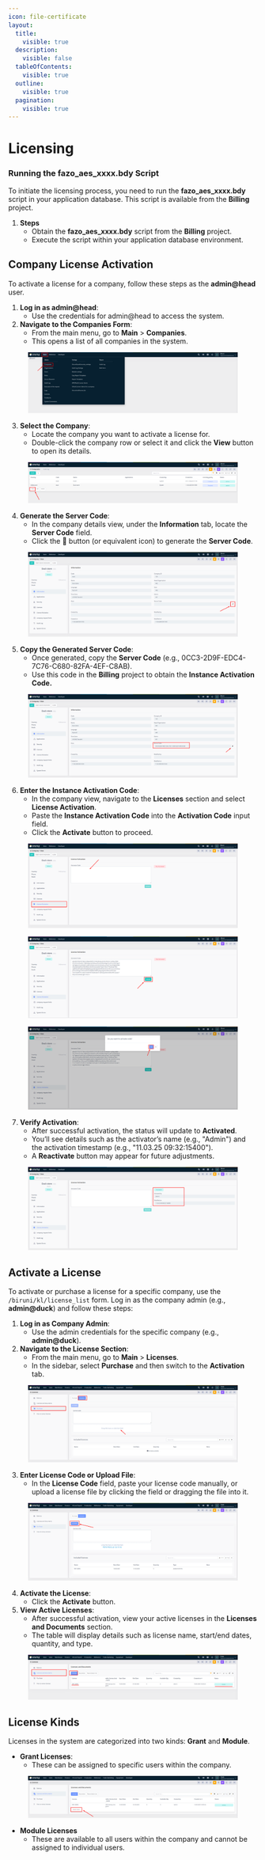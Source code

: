 ```yaml
---
icon: file-certificate
layout:
  title:
    visible: true
  description:
    visible: false
  tableOfContents:
    visible: true
  outline:
    visible: true
  pagination:
    visible: true
---
```


# Licensing

### Running the fazo\_aes\_xxxx.bdy Script

To initiate the licensing process, you need to run the **fazo\_aes\_xxxx.bdy** script in your application database. This script is available from the **Billing** project.

1. **Steps**
   * Obtain the **fazo\_aes\_xxxx.bdy** script from the **Billing** project.
   * Execute the script within your application database environment.

## Company **License Activation**

To activate a license for a company, follow these steps as the **admin@head** user.

1. **Log in as admin@head**:
   * Use the credentials for admin@head to access the system.
2. **Navigate to the Companies Form**:
   * From the main menu, go to **Main** > **Companies**.
   * This opens a list of all companies in the system.

<figure><img src="../.gitbook/assets/security/licensing-companies-menu.png" alt=""><figcaption></figcaption></figure>

3. **Select the Company**:
   * Locate the company you want to activate a license for.
   * Double-click the company row or select it and click the **View** button to open its details.

<figure><img src="../.gitbook/assets/security/licensing-companies-view-btn.png" alt=""><figcaption></figcaption></figure>

4. **Generate the Server Code**:
   * In the company details view, under the **Information** tab, locate the **Server Code** field.
   * Click the 🔑 button (or equivalent icon) to generate the **Server Code**.

<figure><img src="../.gitbook/assets/security/licensing-companies-view.png" alt=""><figcaption></figcaption></figure>

5. **Copy the Generated Server Code**:
   * Once generated, copy the **Server Code** (e.g., 0CC3-2D9F-EDC4-7C76-C680-82FA-4EF-C8AB).
   * Use this code in the **Billing** project to obtain the **Instance Activation Code.**

<figure><img src="../.gitbook/assets/security/licensing-copy-server-code.png" alt=""><figcaption></figcaption></figure>

6. **Enter the Instance Activation Code**:
   * In the company view, navigate to the **Licenses** section and select **License Activation**.
   * Paste the **Instance Activation Code** into the **Activation Code** input field.
   * Click the **Activate** button to proceed.

<figure><img src="../.gitbook/assets/security/licensing-license-activation.png" alt=""><figcaption></figcaption></figure>

<figure><img src="../.gitbook/assets/security/licensing-license-activation-activate-btn.png" alt=""><figcaption></figcaption></figure>

<figure><img src="../.gitbook/assets/security/licensing-license-activation-verify.png" alt=""><figcaption></figcaption></figure>

7. **Verify Activation**:
   * After successful activation, the status will update to **Activated**.
   * You’ll see details such as the activator’s name (e.g., "Admin") and the activation timestamp (e.g., "11.03.25 09:32:15400").
   * A **Reactivate** button may appear for future adjustments.

<figure><img src="../.gitbook/assets/security/licensing-license-activation-details.png" alt=""><figcaption></figcaption></figure>

## Activate a License

To activate or purchase a license for a specific company, use the `/biruni/kl/license_list` form. Log in as the company admin (e.g., **admin@duck**) and follow these steps:

1. **Log in as Company Admin**:
   * Use the admin credentials for the specific company (e.g., **admin@duck**).
2. **Navigate to the License Section**:
   * From the main menu, go to **Main** > **Licenses**.
   * In the sidebar, select **Purchase** and then switch to the **Activation** tab.

<figure><img src="../.gitbook/assets/security/licensing-purchase.png" alt=""><figcaption></figcaption></figure>

3. **Enter License Code or Upload File**:
   * In the **License Code** field, paste your license code manually, or upload a license file by clicking the field or dragging the file into it.

<figure><img src="../.gitbook/assets/security/licensing-purchase-activate-btn.png" alt=""><figcaption></figcaption></figure>

4. **Activate the License**:
   * Click the **Activate** button.
5. **View Active Licenses**:
   * After successful activation, view your active licenses in the **Licenses and Documents** section.
   * The table will display details such as license name, start/end dates, quantity, and type.

<figure><img src="../.gitbook/assets/security/licensing-license-and-documents.png" alt=""><figcaption></figcaption></figure>

## License Kinds

Licenses in the system are categorized into two kinds: **Grant** and **Module**.

* **Grant Licenses**:
  * These can be assigned to specific users within the company.

<figure><img src="../.gitbook/assets/security/licensing-license-and-documents-attach-users-btn.png" alt=""><figcaption></figcaption></figure>

* **Module Licenses**
  * These are available to all users within the company and cannot be assigned to individual users.
